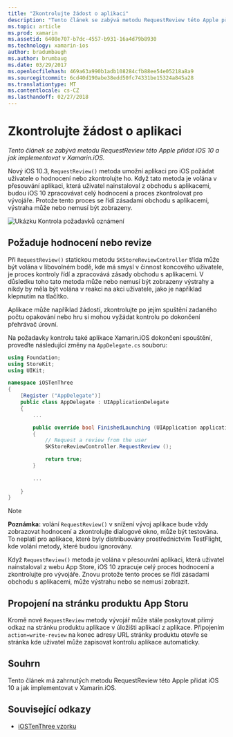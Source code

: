```yaml
---
title: "Zkontrolujte žádost o aplikaci"
description: "Tento článek se zabývá metodu RequestReview této Apple přidat iOS 10 a jak implementovat v Xamarin.iOS."
ms.topic: article
ms.prod: xamarin
ms.assetid: 6408e707-b7dc-4557-b931-16a4d79b8930
ms.technology: xamarin-ios
author: bradumbaugh
ms.author: brumbaug
ms.date: 03/29/2017
ms.openlocfilehash: 469a63a990b1adb108284cfb88ee54e05218a8a9
ms.sourcegitcommit: 6cd40d190abe38edd50fc74331be15324a845a28
ms.translationtype: MT
ms.contentlocale: cs-CZ
ms.lasthandoff: 02/27/2018
---
```

# <a name="request-app-review"></a>Zkontrolujte žádost o aplikaci

_Tento článek se zabývá metodu RequestReview této Apple přidat iOS 10 a jak implementovat v Xamarin.iOS._

Nový iOS 10.3, `RequestReview()` metoda umožní aplikaci pro iOS požádat uživatele o hodnocení nebo zkontrolujte ho. Když tato metoda je volána v přesouvání aplikaci, která uživatel nainstaloval z obchodu s aplikacemi, budou iOS 10 zpracovávat celý hodnocení a proces zkontrolovat pro vývojáře. Protože tento proces se řídí zásadami obchodu s aplikacemi, výstraha může nebo nemusí být zobrazeny.

![](request-app-review-images/review01.png "Ukázku Kontrola požadavků oznámení")

## <a name="requesting-a-rating-or-review"></a>Požaduje hodnocení nebo revize

Při `RequestReview()` statickou metodu `SKStoreReviewController` třída může být volána v libovolném bodě, kde má smysl v činnost koncového uživatele, je proces kontroly řídí a zpracovává zásady obchodu s aplikacemi. V důsledku toho tato metoda může nebo nemusí být zobrazeny výstrahy a nikdy by měla být volána v reakci na akci uživatele, jako je například klepnutím na tlačítko.

Aplikace může například žádostí, zkontrolujte po jejím spuštění zadaného počtu opakování nebo hru si mohou vyžádat kontrolu po dokončení přehrávač úrovní.

Na požadavky kontrolu také aplikace Xamarin.iOS dokončení spouštění, proveďte následující změny na `AppDelegate.cs` souboru:

```csharp
using Foundation;
using StoreKit;
using UIKit;

namespace iOSTenThree
{
    [Register ("AppDelegate")]
    public class AppDelegate : UIApplicationDelegate
    {
        ...

        public override bool FinishedLaunching (UIApplication application, NSDictionary launchOptions)
        {
            // Request a review from the user
            SKStoreReviewController.RequestReview ();

            return true;
        }
        
        ...
        
    }
}
```

> [!NOTE]
> **Poznámka:** volání `RequestReview()` v snížení vývoj aplikace bude vždy zobrazovat hodnocení a zkontrolujte dialogové okno, může být testována. To neplatí pro aplikace, které byly distribuovány prostřednictvím TestFlight, kde volání metody, které budou ignorovány.

Když `RequestReview()` metoda je volána v přesouvání aplikaci, která uživatel nainstaloval z webu App Store, iOS 10 zpracuje celý proces hodnocení a zkontrolujte pro vývojáře. Znovu protože tento proces se řídí zásadami obchodu s aplikacemi, může výstrahu nebo se nemusí zobrazit.

## <a name="linking-to-an-app-store-product-page"></a>Propojení na stránku produktu App Storu 

Kromě nové `RequestReview` metody vývojář může stále poskytovat přímý odkaz na stránku produktu aplikace v úložišti aplikací z aplikace. Připojením `action=write-review` na konec adresy URL stránky produktu otevře se stránka kde uživatel může zapisovat kontrolu aplikace automaticky. 

## <a name="summary"></a>Souhrn

Tento článek má zahrnutých metodu RequestReview této Apple přidat iOS 10 a jak implementovat v Xamarin.iOS.



## <a name="related-links"></a>Související odkazy

- [iOSTenThree vzorku](https://developer.xamarin.com/samples/ios/iOS10/iOSTenThree)
